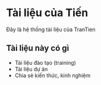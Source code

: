 # Tài liệu của Tiến

[//]: # (![CI]&#40;https://github.com/rundocs/jekyll-rtd-theme/workflows/CI/badge.svg?branch=develop&#41;)

[//]: # (![jsDelivr]&#40;https://data.jsdelivr.com/v1/package/gh/rundocs/jekyll-rtd-theme/badge&#41;)

Đây là hệ thống tài liệu của TranTien

## Tài liệu này có gì

- Tài liệu đào tạo (training)
- Tài liệu dự án
- Chia sẻ kiến thức, kinh nghiệm
